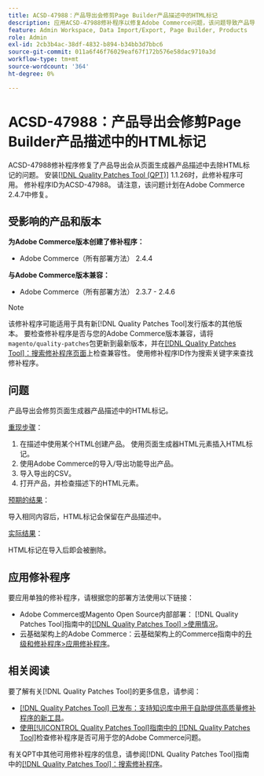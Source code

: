 ```yaml
---
title: ACSD-47988：产品导出会修剪Page Builder产品描述中的HTML标记
description: 应用ACSD-47988修补程序以修复Adobe Commerce问题，该问题导致产品导出从页面生成器产品描述中裁切HTML标记。
feature: Admin Workspace, Data Import/Export, Page Builder, Products
role: Admin
exl-id: 2cb3b4ac-38df-4832-b894-b34bb3d7bbc6
source-git-commit: 011a6f46f76029eaf67f172b576e58dac9710a3d
workflow-type: tm+mt
source-wordcount: '364'
ht-degree: 0%

---
```


# ACSD-47988：产品导出会修剪Page Builder产品描述中的HTML标记

ACSD-47988修补程序修复了产品导出会从页面生成器产品描述中去除HTML标记的问题。 安装[[!DNL Quality Patches Tool (QPT)]](https://experienceleague.adobe.com/zh-hans/docs/commerce-operations/tools/quality-patches-tool/quality-patches-tool-to-self-serve-quality-patches) 1.1.26时，此修补程序可用。 修补程序ID为ACSD-47988。 请注意，该问题计划在Adobe Commerce 2.4.7中修复。

## 受影响的产品和版本

**为Adobe Commerce版本创建了修补程序：**

* Adobe Commerce（所有部署方法） 2.4.4

**与Adobe Commerce版本兼容：**

* Adobe Commerce（所有部署方法） 2.3.7 - 2.4.6

>[!NOTE]
>
>该修补程序可能适用于具有新[!DNL Quality Patches Tool]发行版本的其他版本。 要检查修补程序是否与您的Adobe Commerce版本兼容，请将`magento/quality-patches`包更新到最新版本，并在[[!DNL Quality Patches Tool]：搜索修补程序页面](https://experienceleague.adobe.com/tools/commerce-quality-patches/index.html?lang=zh-Hans)上检查兼容性。 使用修补程序ID作为搜索关键字来查找修补程序。

## 问题

产品导出会修剪页面生成器产品描述中的HTML标记。

<u>重现步骤</u>：

1. 在描述中使用某个HTML创建产品。 使用页面生成器HTML元素插入HTML标记。
1. 使用Adobe Commerce的导入/导出功能导出产品。
1. 导入导出的CSV。
1. 打开产品，并检查描述下的HTML元素。

<u>预期的结果</u>：

导入相同内容后，HTML标记会保留在产品描述中。

<u>实际结果</u>：

HTML标记在导入后即会被删除。

## 应用修补程序

要应用单独的修补程序，请根据您的部署方法使用以下链接：

* Adobe Commerce或Magento Open Source内部部署： [!DNL Quality Patches Tool]指南中的[[!DNL Quality Patches Tool] >使用情况](/help/tools/quality-patches-tool/usage.md)。
* 云基础架构上的Adobe Commerce：云基础架构上的Commerce指南中的[升级和修补程序>应用修补程序](https://experienceleague.adobe.com/docs/commerce-cloud-service/user-guide/develop/upgrade/apply-patches.html?lang=zh-Hans)。

## 相关阅读

要了解有关[!DNL Quality Patches Tool]的更多信息，请参阅：

* [[!DNL Quality Patches Tool] 已发布：支持知识库中用于自助提供高质量修补程序的新工具](https://experienceleague.adobe.com/zh-hans/docs/commerce-operations/tools/quality-patches-tool/quality-patches-tool-to-self-serve-quality-patches)。
* [使用[!UICONTROL Quality Patches Tool]指南中的 [!DNL Quality Patches Tool]](/help/tools/quality-patches-tool/patches-available-in-qpt/check-patch-for-magento-issue-with-magento-quality-patches.md)检查修补程序是否可用于您的Adobe Commerce问题。


有关QPT中其他可用修补程序的信息，请参阅[!DNL Quality Patches Tool]指南中的[[!DNL Quality Patches Tool]：搜索修补程序](https://experienceleague.adobe.com/tools/commerce-quality-patches/index.html?lang=zh-Hans)。
